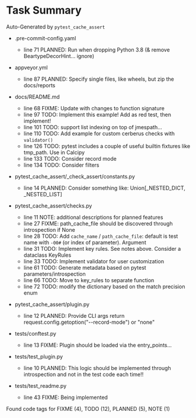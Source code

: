 # Task Summary

Auto-Generated by `pytest_cache_assert`

- .pre-commit-config.yaml
    - line  71 PLANNED: Run when dropping Python 3.8 (& remove BeartypeDecorHint... ignore)

- appveyor.yml
    - line  87 PLANNED: Specify single files, like wheels, but zip the docs/reports

- docs/README.md
    - line  68   FIXME: Update with changes to function signature
    - line  97    TODO: Implement this example! Add as red test, then implement!
    - line 101    TODO: support list indexing on top of jmespath...
    - line 110    TODO: Add example for custom cerberus checks with `validator()`
    - line 126    TODO: pytest includes a couple of useful builtin fixtures like tmp_path. Use in Calcipy
    - line 133    TODO: Consider record mode
    - line 134    TODO: Consider filters

- pytest_cache_assert/_check_assert/constants.py
    - line  14 PLANNED: Consider something like: Union[_NESTED_DICT, _NESTED_LIST]

- pytest_cache_assert/checks.py
    - line  11    NOTE: additional descriptions for planned features
    - line  27   FIXME: path_cache_file should be discovered through introspection if None
    - line  28    TODO: Add `cache_name` / `path_cache_file`: default is test name with `-00#` (or index of parameter). Argument
    - line  31    TODO: Implement key rules. See notes above. Consider a dataclass KeyRules
    - line  33    TODO: Implement validator for user customization
    - line  61    TODO: Generate metadata based on pytest parameters/introspection
    - line  66    TODO: Move to key_rules to separate function
    - line  72    TODO: modify the dictionary based on the match precision enum

- pytest_cache_assert/plugin.py
    - line  12 PLANNED: Provide CLI args return request.config.getoption("--record-mode") or "none"

- tests/conftest.py
    - line  13   FIXME: Plugin should be loaded via the entry_points...

- tests/test_plugin.py
    - line  10 PLANNED: This logic should be implemented through introspection and not in the test code each time!!

- tests/test_readme.py
    - line  43   FIXME: Being implemented

Found code tags for FIXME (4), TODO (12), PLANNED (5), NOTE (1)

<!-- calcipy:skip_tags -->
